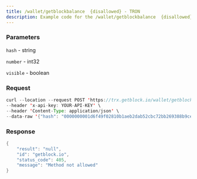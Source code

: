 ```yaml
---
title: /wallet/getblockbalance  {disallowed} - TRON
description: Example code for the /wallet/getblockbalance  {disallowed} rest method. Сomplete guide on how to use /wallet/getblockbalance  {disallowed} rest in GetBlock.io Web3 documentation.
---
```


### Parameters


`hash` - string

`number` - int32

`visible` - boolean

### Request

``` java
curl --location --request POST 'https://trx.getblock.io/wallet/getblockbalance' \
--header 'x-api-key: YOUR-API-KEY' \
--header 'Content-Type: application/json' \
--data-raw '{"hash": "0000000001d6f49f02810b1aeb2dab52cbc72bb269388b9cea453a6fd934e7fd"}'
```

###  Response

``` java
{
    "result": "null",
    "id": "getblock.io",
    "status_code": 405,
    "message": "Method not allowed"
}
```


